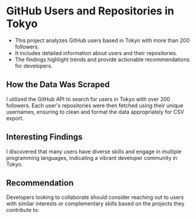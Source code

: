 # GitHub Users and Repositories in Tokyo

- This project analyzes GitHub users based in Tokyo with more than 200 followers.
- It includes detailed information about users and their repositories.
- The findings highlight trends and provide actionable recommendations for developers.

## How the Data Was Scraped
I utilized the GitHub API to search for users in Tokyo with over 200 followers. Each user's repositories were then fetched using their unique usernames, ensuring to clean and format the data appropriately for CSV export.

## Interesting Findings
I discovered that many users have diverse skills and engage in multiple programming languages, indicating a vibrant developer community in Tokyo.

## Recommendation
Developers looking to collaborate should consider reaching out to users with similar interests or complementary skills based on the projects they contribute to.